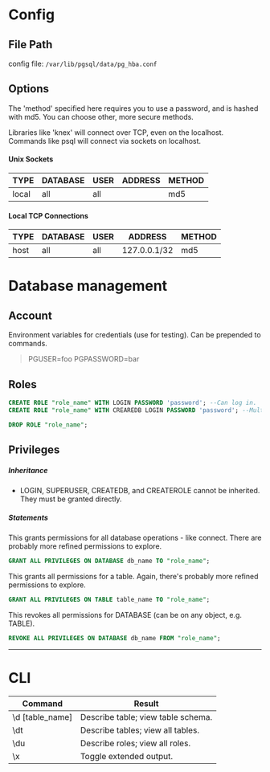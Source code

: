 # Config
## File Path
config file: `/var/lib/pgsql/data/pg_hba.conf`
## Options

The 'method' specified here requires you to use a password, and is hashed with md5. You can choose other, more secure methods.

Libraries like 'knex' will connect over TCP, even on the localhost. Commands like psql will connect via sockets on localhost.
#### Unix Sockets
TYPE | DATABASE | USER | ADDRESS | METHOD
--- | --- | --- | --- | ---
local | all | all | | md5

#### Local TCP Connections
TYPE | DATABASE | USER | ADDRESS | METHOD
--- | --- | --- | --- | ---
host | all | all | 127.0.0.1/32 | md5

# Database management
## Account
Environment variables for credentials (use for testing). Can be prepended to commands.
> PGUSER=foo
> PGPASSWORD=bar

## Roles
```sql
CREATE ROLE "role_name" WITH LOGIN PASSWORD 'password'; --Can log in.
CREATE ROLE "role_name" WITH CREAREDB LOGIN PASSWORD 'password'; --Multiple role attributes
```
```sql
DROP ROLE "role_name";
```
## Privileges
##### Inheritance
* LOGIN, SUPERUSER, CREATEDB, and CREATEROLE cannot be inherited. They must be granted directly.
##### Statements
This grants permissions for all database operations - like connect. There are probably more refined permissions to explore.
```sql
GRANT ALL PRIVILEGES ON DATABASE db_name TO "role_name";
```
This grants all permissions for a table. Again, there's probably more refined permissions to explore.
```sql
GRANT ALL PRIVILEGES ON TABLE table_name TO "role_name";
```
This revokes all permissions for DATABASE (can be on any object, e.g. TABLE).
```sql
REVOKE ALL PRIVILEGES ON DATABASE db_name FROM "role_name";
```
---

# CLI
Command | Result
--- | ---
\d [table_name] | Describe table; view table schema.
\dt | Describe tables; view all tables.
\du | Describe roles; view all roles.
\x | Toggle extended output.


